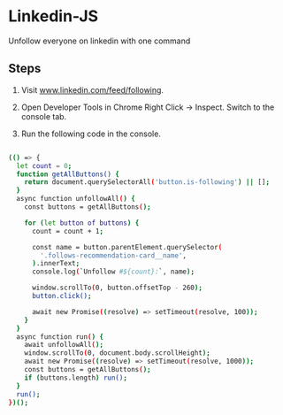 # Linkedin-JS
Unfollow everyone on linkedin with one command

## Steps

1. Visit www.linkedin.com/feed/following.

2. Open Developer Tools in Chrome
Right Click -> Inspect. Switch to the console tab.

3. Run the following code in the console.

```bash

(() => {
  let count = 0;
  function getAllButtons() {
    return document.querySelectorAll('button.is-following') || [];
  }
  async function unfollowAll() {
    const buttons = getAllButtons();

    for (let button of buttons) {
      count = count + 1;

      const name = button.parentElement.querySelector(
        '.follows-recommendation-card__name',
      ).innerText;
      console.log(`Unfollow #${count}:`, name);

      window.scrollTo(0, button.offsetTop - 260);
      button.click();

      await new Promise((resolve) => setTimeout(resolve, 100));
    }
  }
  async function run() {
    await unfollowAll();
    window.scrollTo(0, document.body.scrollHeight);
    await new Promise((resolve) => setTimeout(resolve, 1000));
    const buttons = getAllButtons();
    if (buttons.length) run();
  }
  run();
})();

```
